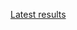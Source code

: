 [Latest results](http://deepdive1.chtc.wisc.edu/runs/stromatolites_1229e4f2f00f107b0af132b0618df7049621ea78_17h17_21Apr16.zip)

